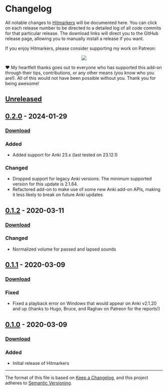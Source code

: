 # Changelog

All notable changes to [Hitmarkers](https://ankiweb.net/shared/info/) will be documented here. You can click on each release number to be directed to a detailed log of all code commits for that particular release. The download links will direct you to the GitHub release page, allowing you to manually install a release if you want.

If you enjoy Hitmarkers, please consider supporting my work on Patreon:

<p align="center">
<a href="https://www.patreon.com/glutanimate" rel="nofollow" title="Support me on Patreon 😄"><img src="https://glutanimate.com/logos/patreon_button.svg"></a>
</p>

:heart: My heartfelt thanks goes out to everyone who has supported this add-on through their tips, contributions, or any other means (you know who you are!). All of this would not have been possible without you. Thank you for being awesome!

## [Unreleased]

## [0.2.0] - 2024-01-29

### [Download](https://github.com/glutanimate/hitmarkers/releases/tag/v0.2.0)

### Added

- Added support for Anki 23.x (last tested on 23.12.1)

### Changed

- Dropped support for legacy Anki versions. The minimum supported version for this update is 2.1.64.
- Refactored add-on to make use of some new Anki add-on APIs, making it less likely to break on future Anki updates

## [0.1.2] - 2020-03-11

### [Download](https://github.com/glutanimate/hitmarkers/releases/tag/v0.1.2)

### Changed

- Normalized volume for passed and lapsed sounds

## [0.1.1] - 2020-03-09

### [Download](https://github.com/glutanimate/hitmarkers/releases/tag/v0.1.1)

### Fixed

- Fixed a playback error on Windows that would appear on Anki v2.1.20 and up (thanks to Hugo, Bruce, and Raghav on Patreon for the reports!)

## [0.1.0] - 2020-03-09

### [Download](https://github.com/glutanimate/hitmarkers/releases/tag/v0.1.0)

### Added

- Initial release of Hitmarkers

[Unreleased]: https://github.com/glutanimate/hitmarkers/compare/v0.2.0...HEAD
[0.2.0]: https://github.com/glutanimate/hitmarkers/compare/v0.1.2...v0.2.0
[0.1.2]: https://github.com/glutanimate/hitmarkers/compare/v0.1.1...v0.1.2
[0.1.1]: https://github.com/glutanimate/hitmarkers/compare/v0.1.0...v0.1.1
[0.1.0]: https://github.com/glutanimate/hitmarkers/compare/v0.0.0...v0.1.0

-----

The format of this file is based on [Keep a Changelog](https://keepachangelog.com/en/1.0.0/), and this project adheres to [Semantic Versioning](https://semver.org/spec/v2.0.0.html).